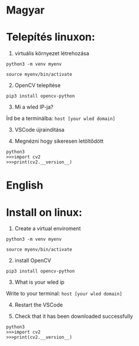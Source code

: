 # Magyar
# Telepítés linuxon:
1. virtuális környezet létrehozása


`python3 -m venv myenv`


`source myenv/bin/activate`


2. OpenCV telepítése

   
`pip3 install opencv-python`


3. Mi a wled IP-ja?

Írd be a terminálba: `host [your wled domain]`



3. VSCode újraindítása


4. Megnézni hogy sikeresen letöltődött
```
python3
>>>import cv2
>>>print(cv2.__version__)
```


# English
# Install on linux:
1. Create a virtual enviroment


`python3 -m venv myenv`


`source myenv/bin/activate`


2. install OpenCV

   

`pip3 install opencv-python`

3. What is your wled ip

Write to your terminal: `host [your wled domain]`



4. Restart the VSCode


5. Check that it has been downloaded successfully
```
python3
>>>import cv2
>>>print(cv2.__version__)
```
